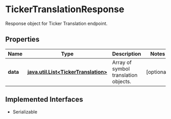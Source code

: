 

# TickerTranslationResponse

Response object for Ticker Translation endpoint.

## Properties

Name | Type | Description | Notes
------------ | ------------- | ------------- | -------------
**data** | [**java.util.List&lt;TickerTranslation&gt;**](TickerTranslation.md) | Array of symbol translation objects. |  [optional]


## Implemented Interfaces

* Serializable



